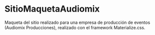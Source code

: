 # SitioMaquetaAudiomix
Maqueta del sitio realizado para una empresa de producción de eventos (Audiomix Producciones), realizado con el framework Materialize.css.
